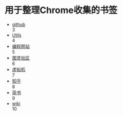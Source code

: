 # 用于整理Chrome收集的书签
* [github](https://github.com/haohao123456/ChromeBookmark/blob/982c24446b7efba96d433e904fc47b2497e93916/github.md)</br>
3
* [Utils](https://github.com/haohao123456/ChromeBookmark/blob/982c24446b7efba96d433e904fc47b2497e93916/Utils.md)</br>
4
* [编程网站](https://github.com/haohao123456/ChromeBookmark/blob/982c24446b7efba96d433e904fc47b2497e93916/%E7%BC%96%E7%A8%8B%E7%BD%91%E7%AB%99.md)</br>
5
* [图灵社区](https://github.com/haohao123456/ChromeBookmark/blob/982c24446b7efba96d433e904fc47b2497e93916/%E5%9B%BE%E7%81%B5%E7%A4%BE%E5%8C%BA.md)</br>
6
* [虚拟机](https://github.com/haohao123456/ChromeBookmark/blob/982c24446b7efba96d433e904fc47b2497e93916/%E8%99%9A%E6%8B%9F%E6%9C%BA.md)</br>
7
* [知乎](https://github.com/haohao123456/ChromeBookmark/blob/982c24446b7efba96d433e904fc47b2497e93916/%E7%9F%A5%E4%B9%8E.md)</br>
8
* [简书](https://github.com/haohao123456/ChromeBookmark/blob/982c24446b7efba96d433e904fc47b2497e93916/%E7%AE%80%E4%B9%A6.md)</br>
9
* [wiki](https://github.com/haohao123456/ChromeBookmark/blob/982c24446b7efba96d433e904fc47b2497e93916/wiki.md)</br>
10
